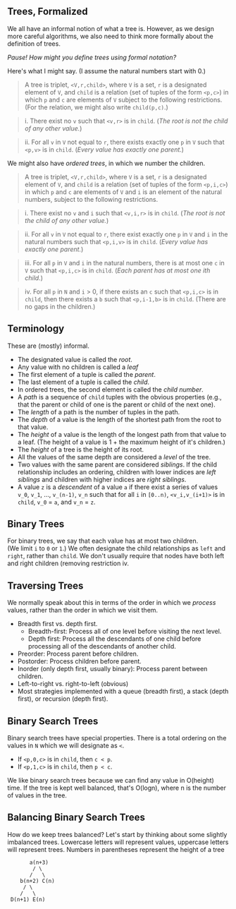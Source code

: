 Trees, Formalized
-----------------

We all have an informal notion of what a tree is.  However, as we design
more careful algorithms, we also need to think more formally about the
definition of trees.

_Pause!  How might you define trees using formal notation?_

Here's what I might say.  (I assume the natural numbers start with 0.)

> A tree is triplet, `<V,r,child>`, where `V` is a set, `r` is
  a designated element of `V`, and `child` is a relation (set of tuples
  of the form `<p,c>`) in which `p` and `c` are elements of `V` subject
  to the following restrictions.  (For the relation, we might also write
  `child(p,c)`.)

> i. There exist no `v` such that `<v,r>` is in `child`.
  (*The root is not the child of any other value.*)

> ii. For all `v` in `V` not equal to `r`, there exists exactly one `p`
  in `V` such that `<p,v>` is in `child`.  (*Every value has exactly
  one parent.*)

We might also have *ordered trees*, in which we number the children.

> A tree is triplet, `<V,r,child>`, where `V` is a set, `r` is
  a designated element of `V`, and `child` is a relation (set of tuples
  of the form `<p,i,c>`) in which `p` and `c` are elements of `V` and
  `i` is an element of the natural numbers, subject to the following
  restrictions.

> i. There exist no `v` and `i` such that `<v,i,r>` is in `child`.
  (*The root is not the child of any other value.*)

> ii. For all `v` in `V` not equal to `r`, there exist exactly one `p`
  in `V` and `i` in the natural numbers such that `<p,i,v>` is in
  `child`.  (*Every value has exactly one parent.*)

> iii. For all `p` in `V` and `i` in the natural numbers, there is at
  most one `c` in `V` such that `<p,i,c>` is in `child`.  (*Each parent
  has at most one ith child.*)

> iv. For all `p` in `N` and `i` > 0, if there exists an `c` such that
  `<p,i,c>` is in `child`, then there exists a `b` such that
  `<p,i-1,b>` is in `child`. (There are no gaps in the children.)

Terminology
-----------

These are (mostly) informal.

* The designated value is called the *root*.
* Any value with no children is called a *leaf*
* The first element of a tuple is called the *parent*.
* The last element of a tuple is called the *child*.
* In ordered trees, the second element is called the *child number*.
* A *path* is a sequence of `child` tuples with the obvious properties (e.g.,
  that the parent or child of one is the parent or child of the next
  one).
* The *length* of a path is the number of tuples in the path.
* The *depth* of a value is the length of the shortest path from the root
  to that value.
* The *height* of a value is the length of the longest path from that
  value to a leaf.  (The height of a value is 1 + the maximum height of 
  it's children.)
* The *height* of a tree is the height of its root.
* All the values of the same depth are considered a *level* of the tree.
* Two values with the same parent are considered *siblings*.  If the 
  child relationship includes an ordering, children with lower indices
  are *left siblings* and children with higher indices are *right siblings*.
* A value `z` is a *descendent* of a value `a` if there exist a series
  of values `v_0`, `v_1`, ..., `v_(n-1)`, `v_n` 
  such that for all `i` in `[0..n)`, `<v_i,v_(i+1)>` is in `child`,
  `v_0` = `a`, and `v_n` = `z`.

Binary Trees
------------

For binary trees, we say that each value has at most two children.  
(We limit `i` to `0` or `1`.)  We often designate the child relationships
as `left` and `right`, rather than `child`.  We don't usually require
that nodes have both left and right children (removing restriction iv.

Traversing Trees
----------------

We normally speak about this in terms of the order in which we *process*
values, rather than the order in which we visit them.

* Breadth first vs. depth first.
    * Breadth-first: Process all of one level before visiting the next level.
    * Depth first: Process all the descendants of one child before processing
      all of the descendants of another child.
* Preorder: Process parent before children.
* Postorder: Process children before parent.
* Inorder (only depth first, usually binary): Process parent between
  children.
* Left-to-right vs. right-to-left (obvious)
* Most strategies implemented with a queue (breadth first), a stack
  (depth first), or recursion (depth first).

Binary Search Trees
-------------------

Binary search trees have special properties.  There is a total
ordering on the values in `N` which we will designate as
`<`.

* If `<p,0,c>` is in `child`, then `c < p`.
* If `<p,1,c>` is in `child`, then `p < c`.

We like binary search trees because we can find any value in O(height)
time.  If the tree is kept well balanced, that's O(logn), where n is the
number of values in the tree.

Balancing Binary Search Trees
-----------------------------

How do we keep trees balanced?  Let's start by thinking about some 
slightly imbalanced trees.  Lowercase letters will represent values,
uppercase letters will represent trees.  Numbers in parentheses 
represent the height of a tree

           a(n+3)
            / \
           /   \
        b(n+2) C(n)
         / \
        /   \
     D(n+1) E(n)

